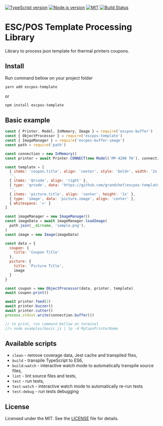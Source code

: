 [![TypeScript version][ts-badge]][typescript-version]
[![Node.js version][nodejs-badge]][nodejs]
[![MIT][license-badge]][license]
[![Build Status][travis-badge]][travis-ci]

# ESC/POS Template Processing Library

Library to process json template for thermal printers coupons.

## Install

Run command bellow on your project folder

```sh
yarn add escpos-template
```

or

```sh
npm install escpos-template
```

## Basic example

```js
const { Printer, Model, InMemory, Image } = require('escpos-buffer')
const { ObjectProcessor } = require('escpos-template')
const { ImageManager } = require('escpos-buffer-image')
const path = require('path')

const connection = new InMemory()
const printer = await Printer.CONNECT(new Model('MP-4200 TH'), connection)

const template = [
  { items: 'coupon.title', align: 'center', style: 'bold+', width: '2x' },
  '',
  { items: 'Qrcode', align: 'right' },
  { type: 'qrcode', data: 'https://github.com/grandchef/escpos-template', align: 'right' },
  '',
  { items: 'picture.title', align: 'center', height: '2x' },
  { type: 'image', data: 'picture.image', align: 'center' },
  { whitespace: '=' }
]

const imageManager = new ImageManager()
const imageData = await imageManager.loadImage(
  path.join(__dirname, 'sample.png'),
)
const image = new Image(imageData)

const data = {
  coupon: {
    title: 'Coupon Title'
  },
  picture: {
    title: 'Picture Title',
    image
  }
}

const coupon = new ObjectProcessor(data, printer, template)
await coupon.print()

await printer.feed(2)
await printer.buzzer()
await printer.cutter()
process.stdout.write(connection.buffer())

// to print, run command bellow on terminal
//> node examples/basic.js | lp -d MyCupsPrinterName
```

## Available scripts

- `clean` - remove coverage data, Jest cache and transpiled files,
- `build` - transpile TypeScript to ES6,
- `build:watch` - interactive watch mode to automatically transpile source files,
- `lint` - lint source files and tests,
- `test` - run tests,
- `test:watch` - interactive watch mode to automatically re-run tests
- `test:debug` - run tests debugging

## License

Licensed under the MIT. See the [LICENSE](https://github.com/grandchef/escpos-template/blob/master/LICENSE) file for details.

[ts-badge]: https://img.shields.io/badge/TypeScript-4.9-blue.svg
[nodejs-badge]: https://img.shields.io/badge/Node.js->=%2010-blue.svg
[nodejs]: https://nodejs.org/dist/latest-v10.x/docs/api/
[travis-badge]: https://travis-ci.org/grandchef/escpos-template.svg?branch=master
[travis-ci]: https://travis-ci.org/grandchef/escpos-template
[typescript]: https://www.typescriptlang.org/
[typescript-version]: https://www.typescriptlang.org/docs/handbook/release-notes/typescript-4-9.html
[license-badge]: https://img.shields.io/badge/license-MIT-blue.svg
[license]: https://github.com/grandchef/escpos-template/blob/master/LICENSE
